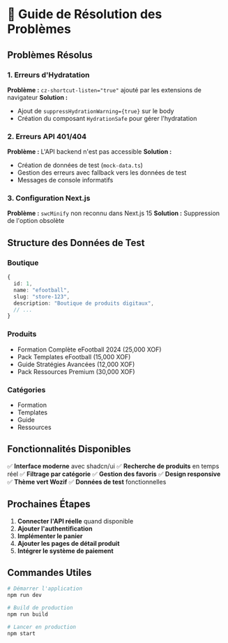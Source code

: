 # 🔧 Guide de Résolution des Problèmes

## Problèmes Résolus

### 1. **Erreurs d'Hydratation**
**Problème :** `cz-shortcut-listen="true"` ajouté par les extensions de navigateur
**Solution :** 
- Ajout de `suppressHydrationWarning={true}` sur le body
- Création du composant `HydrationSafe` pour gérer l'hydratation

### 2. **Erreurs API 401/404**
**Problème :** L'API backend n'est pas accessible
**Solution :**
- Création de données de test (`mock-data.ts`)
- Gestion des erreurs avec fallback vers les données de test
- Messages de console informatifs

### 3. **Configuration Next.js**
**Problème :** `swcMinify` non reconnu dans Next.js 15
**Solution :** Suppression de l'option obsolète

## Structure des Données de Test

### Boutique
```typescript
{
  id: 1,
  name: "efootball",
  slug: "store-123",
  description: "Boutique de produits digitaux",
  // ...
}
```

### Produits
- Formation Complète eFootball 2024 (25,000 XOF)
- Pack Templates eFootball (15,000 XOF)
- Guide Stratégies Avancées (12,000 XOF)
- Pack Ressources Premium (30,000 XOF)

### Catégories
- Formation
- Templates
- Guide
- Ressources

## Fonctionnalités Disponibles

✅ **Interface moderne** avec shadcn/ui
✅ **Recherche de produits** en temps réel
✅ **Filtrage par catégorie**
✅ **Gestion des favoris**
✅ **Design responsive**
✅ **Thème vert Wozif**
✅ **Données de test** fonctionnelles

## Prochaines Étapes

1. **Connecter l'API réelle** quand disponible
2. **Ajouter l'authentification**
3. **Implémenter le panier**
4. **Ajouter les pages de détail produit**
5. **Intégrer le système de paiement**

## Commandes Utiles

```bash
# Démarrer l'application
npm run dev

# Build de production
npm run build

# Lancer en production
npm start
```

